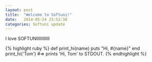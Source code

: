 ```yaml
---
layout: post
title:  "Welcome to Softuni!"
date:   2014-05-24 23:52:38
categories: Softuni update
---
```


I love SOFTUNIIIIIIIIIII


{% highlight ruby %}
def print_hi(name)
  puts "Hi, #{name}"
end
print_hi('Tom')
#=> prints 'Hi, Tom' to STDOUT.
{% endhighlight %}


